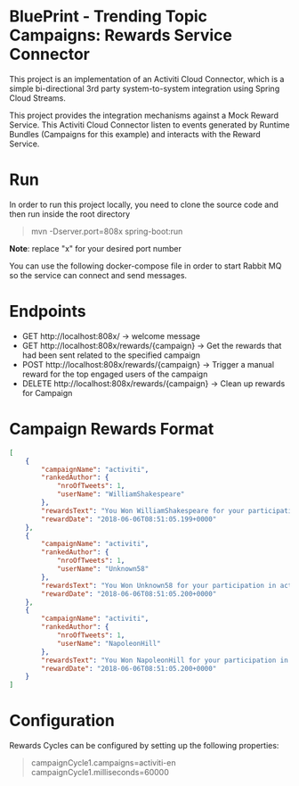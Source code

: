 # BluePrint - Trending Topic Campaigns: Rewards Service Connector
This project is an implementation of an Activiti Cloud Connector, 
which is a simple bi-directional 3rd party system-to-system integration using Spring Cloud Streams.
 
This project provides the integration mechanisms against a Mock Reward Service. This Activiti Cloud Connector listen to events
generated by Runtime Bundles (Campaigns for this example) and interacts with the Reward Service. 
  


# Run

In order to run this project locally, you need to clone the source code and then run inside the root directory

> mvn -Dserver.port=808x spring-boot:run

**Note**: replace "x" for your desired port number

You can use the following docker-compose file in order to start Rabbit MQ so the service can connect and send messages.



# Endpoints
- GET http://localhost:808x/ -> welcome message
- GET http://localhost:808x/rewards/{campaign} -> Get the rewards that had been sent related to the specified campaign
- POST http://localhost:808x/rewards/{campaign} -> Trigger a manual reward for the top engaged users of the campaign
- DELETE http://localhost:808x/rewards/{campaign} -> Clean up rewards for Campaign

# Campaign Rewards Format
```json
[
    {
        "campaignName": "activiti",
        "rankedAuthor": {
            "nroOfTweets": 1,
            "userName": "WilliamShakespeare"
        },
        "rewardsText": "You Won WilliamShakespeare for your participation in activiti",
        "rewardDate": "2018-06-06T08:51:05.199+0000"
    },
    {
        "campaignName": "activiti",
        "rankedAuthor": {
            "nroOfTweets": 1,
            "userName": "Unknown58"
        },
        "rewardsText": "You Won Unknown58 for your participation in activiti",
        "rewardDate": "2018-06-06T08:51:05.200+0000"
    },
    {
        "campaignName": "activiti",
        "rankedAuthor": {
            "nroOfTweets": 1,
            "userName": "NapoleonHill"
        },
        "rewardsText": "You Won NapoleonHill for your participation in activiti",
        "rewardDate": "2018-06-06T08:51:05.200+0000"
    }
]
```

# Configuration
Rewards Cycles can be configured by setting up the following properties:

>campaignCycle1.campaigns=activiti-en
>campaignCycle1.milliseconds=60000


